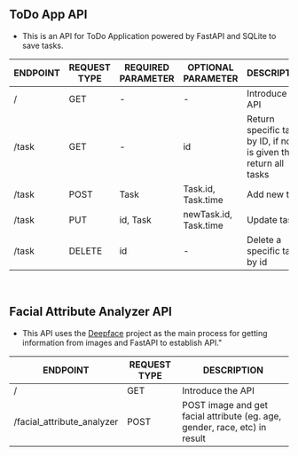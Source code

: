 ## ToDo App API
- This is an API for ToDo Application powered by FastAPI and SQLite to save tasks.

| ENDPOINT | REQUEST TYPE | REQUIRED PARAMETER | OPTIONAL PARAMETER | DESCRIPTION |
| --- | --- | --- | --- | --- |
| / | GET | - | - | Introduce the API |
| /task | GET | - | id | Return specific task by ID, if no ID is given then return all tasks |
| /task | POST | Task | Task.id, Task.time | Add new task |
| /task | PUT | id, Task | newTask.id, Task.time | Update task |
| /task | DELETE | id | - | Delete a specific task by id |

</br>

## Facial Attribute Analyzer API
- This API uses the <a href='https://github.com/serengil/deepface'>Deepface</a> project as the main process for getting information from images and FastAPI to establish API."

| ENDPOINT | REQUEST TYPE | DESCRIPTION |
| --- | --- | --- |
| / | GET | Introduce the API |
| /facial_attribute_analyzer | POST | POST image and get facial attribute (eg. age, gender, race, etc) in result |


